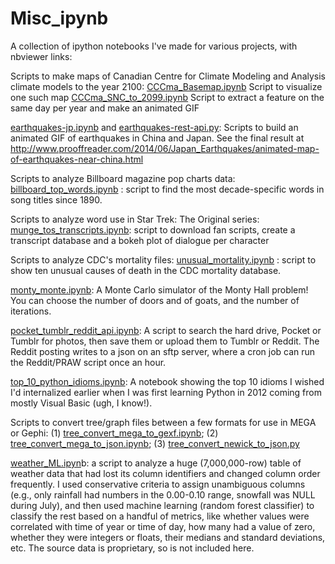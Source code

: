 Misc_ipynb
==========

A collection of ipython notebooks I've made for various projects, with nbviewer links:

Scripts to make maps of Canadian Centre for Climate Modeling and Analysis climate models to the year 2100:
[CCCma_Basemap.ipynb](http://nbviewer.ipython.org/github/Prooffreader/Misc_ipynb/blob/master/CCCma/CCCma_Basemap.ipynb) Script to visualize one such map
[CCCma_SNC_to_2099.ipynb](http://nbviewer.ipython.org/github/Prooffreader/Misc_ipynb/blob/master/CCCma/CCCma_SNC_to_2099.ipynb) Script to extract a feature on the same day per year and make an animated GIF

[earthquakes-jp.ipynb](http://nbviewer.ipython.org/github/Prooffreader/Misc_ipynb/blob/master/Japan_Earthquakes/earthquakes-jp.ipynb) and [earthquakes-rest-api.py](http://www.github.com/Prooffreader/Misc_ipynb/blob/master/earthquakes-rest-api.py): Scripts to build an animated GIF of earthquakes in China and Japan. See the final result at http://www.prooffreader.com/2014/06/Japan_Earthquakes/animated-map-of-earthquakes-near-china.html

Scripts to analyze Billboard magazine pop charts data:
[billboard_top_words.ipynb](http://nbviewer.ipython.org/github/Prooffreader/Misc_ipynb/blob/master/billboard_charts/billboard_top_words.ipynb) : script to find the most decade-specific words in song titles since 1890.

Scripts to analyze word use in Star Trek: The Original series:
[munge_tos_transcripts.ipynb](http://nbviewer.ipython.org/github/Prooffreader/Misc_ipynb/blob/master/star_trek_tos/munge_tos_transcripts.ipynb): script to download fan scripts, create a transcript database and a bokeh plot of dialogue per character

Scripts to analyze CDC's mortality files:
[unusual_mortality.ipynb](http://nbviewer.ipython.org/github/Prooffreader/Misc_ipynb/blob/master/mortality/unusual_mortality.ipynb) : script to show ten unusual causes of death in the CDC mortality database.

[monty_monte.ipynb](http://nbviewer.ipython.org/github/Prooffreader/Misc_ipynb/blob/master/monty_monte.ipynb): A Monte Carlo simulator of the Monty Hall problem! You can choose the number of doors and of goats, and the number of iterations.

[pocket_tumblr_reddit_api.ipynb](http://nbviewer.ipython.org/github/Prooffreader/Misc_ipynb/blob/master/pocket_tumblr_reddit_api.ipynb): A script to search the hard drive, Pocket or Tumblr for photos, then save them or upload them to Tumblr or Reddit. The Reddit posting writes to a json on an sftp server, where a cron job can run the Reddit/PRAW script once an hour.

[top_10_python_idioms.ipynb](http://nbviewer.ipython.org/github/Prooffreader/Misc_ipynb/blob/master/top_10_python_idioms.ipynb): A notebook showing the top 10 idioms I wished I'd internalized earlier when I was first learning Python in 2012 coming from mostly Visual Basic (ugh, I know!).

Scripts to convert tree/graph files between a few formats for use in MEGA or Gephi: (1) [tree_convert_mega_to_gexf.ipynb](http://nbviewer.ipython.org/github/Prooffreader/Misc_ipynb/blob/master/tree_convert_mega_to_gexf.ipynb); (2) [tree_convert_mega_to_json.ipynb](http://nbviewer.ipython.org/github/Prooffreader/Misc_ipynb/blob/master/tree_convert_mega_to_json.ipynb); (3) [tree_convert_newick_to_json.py](http://nbviewer.ipython.org/github/Prooffreader/Misc_ipynb/blob/master/tree_convert_newick_to_json.ipynb) 

[weather_ML.ipyn](http://nbviewer.ipython.org/github/Prooffreader/Misc_ipynb/blob/master/weather_MLp.ipynb)b: a script to analyze a huge (7,000,000-row) table of weather data that had lost its column identifiers and changed column order frequently. I used conservative criteria to assign unambiguous columns (e.g., only rainfall had numbers in the 0.00-0.10 range, snowfall was NULL during July), and then used machine learning (random forest classifier) to classify the rest based on a handful of metrics, like whether values were correlated with time of year or time of day, how many had a value of zero, whether they were integers or floats, their medians and standard deviations, etc. The source data is proprietary, so is not included here.
